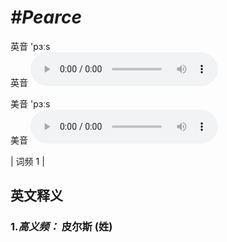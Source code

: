 # ***\#Pearce*** 
英音 'pɜːs  
英音
<audio src="./media/Pearce-B.aac" controls="controls"></audio>

美音 'pɜːs  
美音
<audio src="./media/Pearce.aac" controls="controls"></audio>



| 词频 1 |  

英文释义
---
### 1.*高义频：* **皮尔斯 (姓)**  


